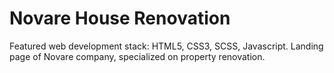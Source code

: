 # Novare House Renovation
Featured web development stack: HTML5, CSS3, SCSS, Javascript.
Landing page of Novare company, specialized on property renovation.